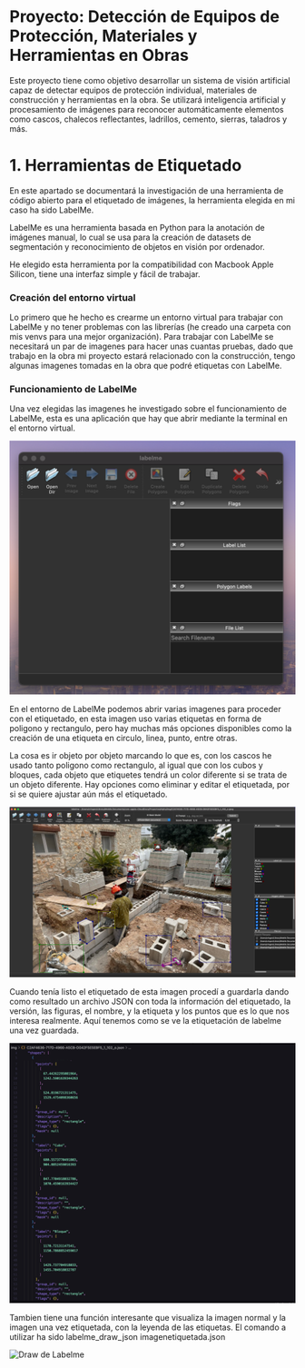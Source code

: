# Proyecto: Detección de Equipos de Protección, Materiales y Herramientas en Obras

Este proyecto tiene como objetivo desarrollar un sistema de visión artificial capaz de detectar equipos de protección individual, materiales de construcción y herramientas en la obra. Se utilizará inteligencia artificial y procesamiento de imágenes para reconocer automáticamente elementos como cascos, chalecos reflectantes, ladrillos, cemento, sierras, taladros y más.

# 1. Herramientas de Etiquetado

En este apartado se documentará la investigación de una herramienta de código abierto para el etiquetado de imágenes, la herramienta elegida en mi caso ha sido LabelMe.

LabelMe es una herramienta basada en Python para la anotación de imágenes manual, lo cual se usa para la creación de datasets de segmentación y reconocimiento de objetos en visión por ordenador.

He elegido esta herramienta por la compatibilidad con Macbook Apple Silicon, tiene una interfaz simple y fácil de trabajar. 

### Creación del entorno virtual

Lo primero que he hecho es crearme un entorno virtual para trabajar con LabelMe y no tener problemas con las librerías (he creado una carpeta con mis venvs para una mejor organización). Para trabajar con LabelMe se necesitará un par de imagenes para hacer unas cuantas pruebas, dado que trabajo en la obra mi proyecto estará relacionado con la construcción, tengo algunas imagenes tomadas en la obra que podré etiquetas con LabelMe. 

### Funcionamiento de LabelMe

Una vez elegidas las imagenes he investigado sobre el funcionamiento de LabelMe, esta es una aplicación que hay que abrir mediante la terminal en el entorno virtual.

![LabelMe Inicio](doc/md_images/Labelme_Program.png)

En el entorno de LabelMe podemos abrir varias imagenes para proceder con el etiquetado, en esta imagen uso varias etiquetas en forma de poligono y rectangulo, pero hay muchas más opciones disponibles como la creación de una etiqueta en circulo, linea, punto, entre otras.

La cosa es ir objeto por objeto marcando lo que es, con los cascos he usado tanto poligono como rectangulo, al igual que con los cubos y bloques, cada objeto que etiquetes tendrá un color diferente si se trata de un objeto diferente. Hay opciones como eliminar y editar el etiquetada, por si se quiere ajustar aún más el etiquetado. 

![LabelMe Imagen Etiquetada](doc/md_images/Imagen_Etiquetada.png)

Cuando tenía listo el etiquetado de esta imagen procedí a guardarla dando como resultado un archivo JSON con toda la información del etiquetado, la versión, las figuras, el nombre, y la etiqueta y los puntos que es lo que nos interesa realmente. Aquí tenemos como se ve la etiquetación de labelme una vez guardada.

![JSON de LabelMe](doc/md_images/Etiquetado_Labelme.png)

Tambien tiene una función interesante que visualiza la imagen normal y la imagen una vez etiquetada, con la leyenda de las etiquetas. El comando a utilizar ha sido labelme_draw_json imagenetiquetada.json

![Draw de Labelme](doc/md_images/Labelme_Draw.png)